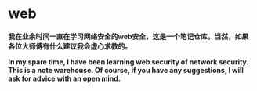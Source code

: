 # web
**我在业余时间一直在学习网络安全的web安全，这是一个笔记仓库。当然，如果各位大师傅有什么建议我会虚心求教的。**

**In my spare time, I have been learning web security of network security. This is a note warehouse. Of course, if you have any suggestions, I will ask for advice with an open mind.**
